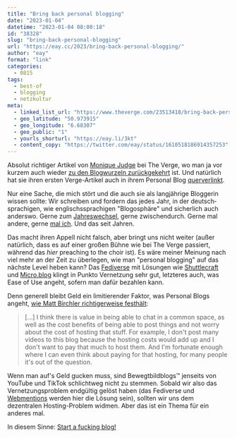```yaml
---
title: "Bring back personal blogging"
date: "2023-01-04"
datetime: "2023-01-04 08:00:18"
id: "38328"
slug: "bring-back-personal-blogging"
url: "https://eay.cc/2023/bring-back-personal-blogging/"
author: "eay"
format: "link"
categories:
  - 0815
tags:
  - best-of
  - blogging
  - netzkultur
meta:
  - linked_list_url: "https://www.theverge.com/23513418/bring-back-personal-blogging"
  - geo_latitude: "50.973915"
  - geo_longitude: "6.68307"
  - geo_public: "1"
  - yourls_shorturl: "https://eay.li/3kt"
  - content_copy: "https://twitter.com/eay/status/1610518186914357253"
---
```


Absolut richtiger Artikel von [Monique Judge](http://moniquejudge.com/) bei The Verge, wo man ja vor kurzem auch wieder [zu den Blogwurzeln zurückgekehrt](https://eay.cc/2022/revolutionizing-the-media-with-blog-posts/) ist. Und natürlich hat sie ihren ersten Verge-Artikel auch in ihrem Personal Blog [querverlinkt](http://moniquejudge.com/do-you-have-a-personal-weblog/).

Nur eine Sache, die mich stört und die auch sie als langjährige Bloggerin wissen sollte: Wir schreiben und fordern das jedes Jahr, in der deutsch­sprachigen, wie englisch­ssprachigen "Blogosphäre" und sicherlich auch anderswo. Gerne zum [Jahreswechsel](https://eay.cc/2022/willkommen-in-2022/), gerne zwischendurch. Gerne mal andere, gerne [mal ich](https://eay.cc/2014/10-jahre-nach-spreeblicks-jamba-kurs-blogging-2014/). Und das seit Jahren.

Das macht ihren Appell nicht falsch, aber bringt uns nicht weiter (außer natürlich, dass es auf einer großen Bühne wie bei The Verge passiert, während das _hier_ preaching to the choir ist). Es wäre meiner Meinung nach viel mehr an der Zeit zu überlegen, wie man "personal blogging" auf das nächste Level heben kann? Das [Fediverse](https://en.wikipedia.org/wiki/Fediverse) mit Lösungen wie [Shuttlecraft](https://eay.cc/2023/shuttlecraft-self-hosted-single-user-instance-for-fediverse-compatible-micro-blogging/) und [Micro.blog](https://micro.blog/) klingt in Punkto Vernetzung sehr gut, letzteres auch, was Ease of Use angeht, sofern man dafür bezahlen kann.

Denn generell bleibt Geld ein limitierender Faktor, was Personal Blogs angeht, [wie Matt Birchler richtiger­weise festhält](https://birchtree.me/blog/if-blogging-surges-in-2023-then-thats-one-thing-i-can-thank-elon-for/):

> \[…\] I think there is value in being able to chat in a common space, as well as the cost benefits of being able to post things and not worry about the cost of hosting that stuff. For example, I don't post many videos to this blog because the hosting costs would add up and I don't want to pay that much to host them. And I'm fortunate enough where I can even think about paying for that hosting, for many people it's out of the question.

Wenn man auf's Geld gucken muss, sind Bewegtbild­blogs™ jenseits von YouTube und TikTok schlicht­weg nicht zu stemmen. Sobald wir also das Ver­netzungs­problem endgültig gelöst haben (das Fediverse und [Webmentions](https://indieweb.org/Webmention) werden hier die Lösung sein), sollten wir uns dem dezentralen Hosting-Problem widmen. Aber das ist ein Thema für ein anderes mal.

In diesem Sinne: [Start a fucking blog!](https://startafuckingblog.com/)
